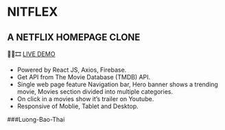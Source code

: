# NITFLEX
## A NETFLIX HOMEPAGE CLONE

🍿🎥🎞️ [LIVE DEMO](https://nitflex-e18d0.web.app/)

- Powered by React JS, Axios, Firebase.
- Get API from The Movie Database (TMDB) API.
- Single web page feature Navigation bar, Hero banner shows a 
trending movie, Movies section divided into multiple categories.
- On click in a movies show it’s trailer on Youtube.
- Responsive of Moblie, Tablet and Desktop.

###Luong-Bao-Thai